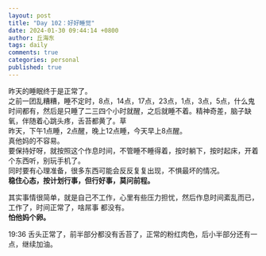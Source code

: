 ```yaml
---
layout: post
title: "Day 102：好好睡觉"
date: 2024-01-30 09:44:14 +0800
author: 丘海东 
tags: daily
comments: true
categories: personal
published: true
---
```

昨天的睡眠终于是正常了。  
之前一团乱糟糟，睡不定时，8点，14点，17点，23点，1点，3点，5点，什么鬼时间都有，然后是只睡了二三四个小时就醒，之后就睡不着。精神奇差，脑子缺氧，伴随着心跳头疼，舌苔都黄了。草  
昨天，下午1点睡，2点醒，晚上12点睡，今天早上8点醒。  
真他妈的不容易。  
要保持好呀，就按照这个作息时间，不管睡不睡得着，按时躺下，按时起床，开着个东西听，别玩手机了。  
同时要有心理准备，很多东西可能会反反复复出现，不惧最坏的情况。  
**稳住心态，按计划行事，但行好事，莫问前程。**  

其实事情很简单，就是自己不工作，心里有些压力担忧，然后作息时间紊乱而已，工作了，时间正常了，啥屌事 都没有。  
**怕他妈个卵。**  

19:36 舌头正常了，前半部分都没有舌苔了，正常的粉红肉色，后小半部分还有一点，继续加油。
